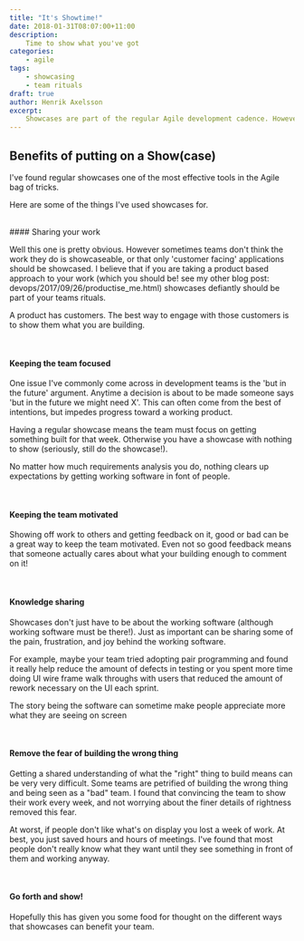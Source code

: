 ```yaml
---
title: "It's Showtime!"
date: 2018-01-31T08:07:00+11:00
description:
    Time to show what you've got
categories:
    - agile
tags:
    - showcasing
    - team rituals
draft: true
author: Henrik Axelsson
excerpt:
    Showcases are part of the regular Agile development cadence. However I've worked at organisations that are 'Agile' yet don't do showcasing. Despite it's name, showcases can have greater benefits than simply showing work.
---
```


## Benefits of putting on a Show(case)

I've found regular showcases one of the most effective tools in the Agile bag of tricks.

Here are some of the things I've used showcases for.  

<br>
#### Sharing your work

Well this one is pretty obvious. However sometimes teams don't think the work they do is showcaseable, or that only 'customer facing' applications should be showcased. I believe that if you are taking a product based approach to your work (which you should be! see my other blog post: devops/2017/09/26/productise_me.html) showcases defiantly should be part of your teams rituals.

A product has customers. The best way to engage with those customers is to show them what you are building.

<br>

#### Keeping the team focused

One issue I've commonly come across in development teams is the 'but in the future' argument. Anytime a decision is about to be made someone says 'but in the future we might need X'. This can often come from the best of intentions, but impedes progress toward a working product.

Having a regular showcase means the team must focus on getting something built for that week. Otherwise you have a showcase with nothing to show (seriously, still do the showcase!).

No matter how much requirements analysis you do, nothing clears up expectations by getting working software in font of people.

<br>

#### Keeping the team motivated
Showing off work to others and getting feedback on it, good or bad can be a great way to keep the team motivated. Even not so good feedback means that someone actually cares about what your building enough to comment on it!

<br>

#### Knowledge sharing
Showcases don't just have to be about the working software (although working software must be there!). Just as important can be sharing some of the pain, frustration, and joy behind the working software.

For example, maybe your team tried adopting pair programming and found it really help reduce the amount of defects in testing or you spent more time doing UI wire frame walk throughs with users that reduced the amount of rework necessary on the UI each sprint.

The story being the software can sometime make people appreciate more what they are seeing on screen

<br>

#### Remove the fear of building the wrong thing
Getting a shared understanding of what the "right" thing to build means can be very very difficult. Some teams are petrified of building the wrong thing and being seen as a "bad" team. I found that convincing the team to show their work every week, and not worrying about the finer details of rightness removed this fear.

At worst, if people don't like what's on display you lost a week of work. At best, you just saved hours and hours of meetings. I've found that most people don't really know what they want until they see something in front of them and working anyway.

<br>

#### Go forth and show!
Hopefully this has given you some food for thought on the different ways that showcases can benefit your team.
